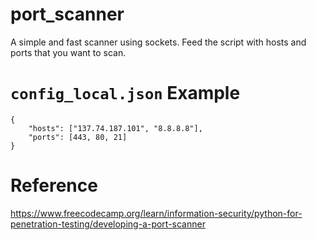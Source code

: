 # port_scanner
A simple and fast scanner using sockets. Feed the script with hosts and ports that you want to scan.

# `config_local.json` Example 
```
{
	"hosts": ["137.74.187.101", "8.8.8.8"],
	"ports": [443, 80, 21]
}
```
# Reference 
https://www.freecodecamp.org/learn/information-security/python-for-penetration-testing/developing-a-port-scanner